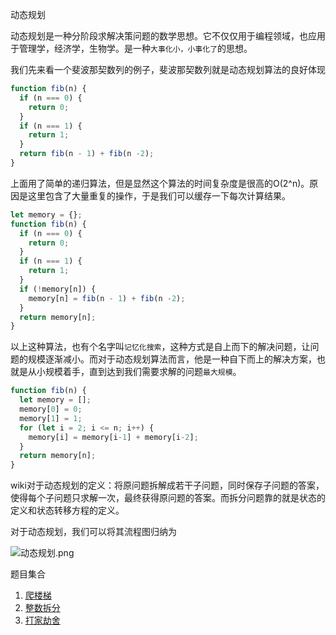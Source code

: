 动态规划

动态规划是一种分阶段求解决策问题的数学思想。它不仅仅用于编程领域，也应用于管理学，经济学，生物学。是一种`大事化小，小事化了`的思想。

我们先来看一个斐波那契数列的例子，斐波那契数列就是动态规划算法的良好体现

```js
function fib(n) {
  if (n === 0) {
    return 0;
  }
  if (n === 1) {
    return 1;
  }
  return fib(n - 1) + fib(n -2);
}
```

上面用了简单的递归算法，但是显然这个算法的时间复杂度是很高的O(2^n)。原因是这里包含了大量重复的操作，于是我们可以缓存一下每次计算结果。

```js
let memory = {};
function fib(n) {
  if (n === 0) {
    return 0;
  }
  if (n === 1) {
    return 1;
  }
  if (!memory[n]) {
    memory[n] = fib(n - 1) + fib(n -2);
  }
  return memory[n];
}
```

以上这种算法，也有个名字叫`记忆化搜索`，这种方式是自上而下的解决问题，让问题的规模逐渐减小。而对于动态规划算法而言，他是一种自下而上的解决方案，也就是从小规模着手，直到达到我们需要求解的问题`最大规模`。

```js
function fib(n) {
  let memory = [];
  memory[0] = 0;
  memory[1] = 1;
  for (let i = 2; i <= n; i++) {
    memory[i] = memory[i-1] + memory[i-2];
  }
  return memory[n];
}
```

wiki对于动态规划的定义：将原问题拆解成若干子问题，同时保存子问题的答案，使得每个子问题只求解一次，最终获得原问题的答案。而拆分问题靠的就是状态的定义和状态转移方程的定义。

对于动态规划，我们可以将其流程图归纳为

![动态规划.png](https://i.loli.net/2019/10/28/tdMLjNnGkhaqx8o.png)

题目集合

1. [爬楼梯](./0070_climbing_stairs.ts)
2. [整数拆分](./0070_climbing_stairs.ts)
3. [打家劫舍](./0198_house_robber.ts)
